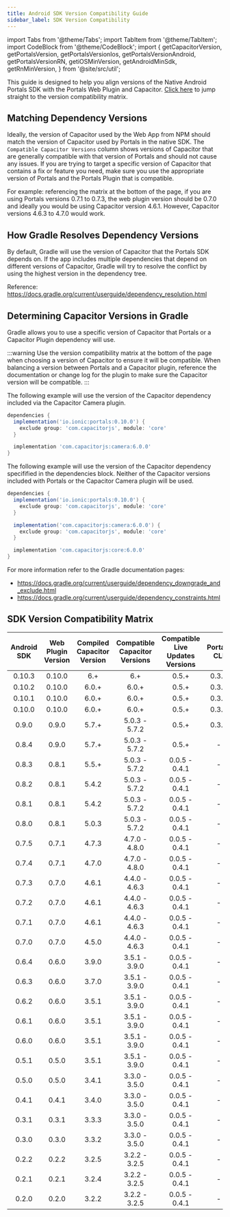 ```yaml
---
title: Android SDK Version Compatibility Guide
sidebar_label: SDK Version Compatibility
---
```


import Tabs from '@theme/Tabs';
import TabItem from '@theme/TabItem';
import CodeBlock from '@theme/CodeBlock';
import {
  getCapacitorVersion,
  getPortalsVersion,
  getPortalsVersionIos,
  getPortalsVersionAndroid,
  getPortalsVersionRN,
  getiOSMinVersion,
  getAndroidMinSdk,
  getRnMinVersion,
} from '@site/src/util';

This guide is designed to help you align versions of the Native Android Portals SDK with the Portals Web Plugin and Capacitor. [Click here](./version-matrix.md#sdk-version-compatibility-matrix) to jump straight to the version compatibility matrix.

## Matching Dependency Versions

Ideally, the version of Capacitor used by the Web App from NPM should match the version of Capacitor used by Portals in the native SDK. The `Compatible Capacitor Versions` column shows versions of Capacitor that are generally compatible with that version of Portals and should not cause any issues. If you are trying to target a specific version of Capacitor that contains a fix or feature you need, make sure you use the appropriate version of Portals and the Portals Plugin that is compatible.

For example: referencing the matrix at the bottom of the page, if you are using Portals versions 0.7.1 to 0.7.3, the web plugin version should be 0.7.0 and ideally you would be using Capacitor version 4.6.1. However, Capacitor versions 4.6.3 to 4.7.0 would work.

## How Gradle Resolves Dependency Versions

By default, Gradle will use the version of Capacitor that the Portals SDK depends on. If the app includes multiple dependencies that depend on different versions of Capacitor, Gradle will try to resolve the conflict by using the highest version in the dependency tree.

Reference: https://docs.gradle.org/current/userguide/dependency_resolution.html

## Determining Capacitor Versions in Gradle

Gradle allows you to use a specific version of Capacitor that Portals or a Capacitor Plugin dependency will use.

:::warning
Use the version compatibility matrix at the bottom of the page when choosing a version of Capacitor to ensure it will be compatible. When balancing a version between Portals and a Capacitor plugin, reference the documentation or change log for the plugin to make sure the Capacitor version will be compatible.
:::

The following example will use the version of the Capacitor dependency included via the Capacitor Camera plugin.

```groovy
dependencies {
  implementation('io.ionic:portals:0.10.0') {
    exclude group: 'com.capacitorjs', module: 'core'
  }

  implementation 'com.capacitorjs:camera:6.0.0'
}
```

The following example will use the version of the Capacitor dependency specifified in the dependencies block. Neither of the Capacitor versions included with Portals or the Capacitor Camera plugin will be used.

```groovy
dependencies {
  implementation('io.ionic:portals:0.10.0') {
    exclude group: 'com.capacitorjs', module: 'core'
  }

  implementation('com.capacitorjs:camera:6.0.0') {
    exclude group: 'com.capacitorjs', module: 'core'
  }

  implementation 'com.capacitorjs:core:6.0.0'
}
```

For more information refer to the Gradle documentation pages:

- https://docs.gradle.org/current/userguide/dependency_downgrade_and_exclude.html
- https://docs.gradle.org/current/userguide/dependency_constraints.html

## SDK Version Compatibility Matrix

| Android SDK | Web Plugin Version | Compiled Capacitor Version | Compatible Capacitor Versions | Compatible Live Updates Versions | Portals CLI |
| :---------: | :----------------: | :------------------------: | :---------------------------: | :------------------------------: | :---------: |
|   0.10.3    |       0.10.0       |           6.+              |             6.+               |              0.5.+               |    0.3.+    |
|   0.10.2    |       0.10.0       |           6.0.+            |             6.0.+             |              0.5.+               |    0.3.+    |
|   0.10.1    |       0.10.0       |           6.0.+            |             6.0.+             |              0.5.+               |    0.3.+    |
|   0.10.0    |       0.10.0       |           6.0.+            |             6.0.+             |              0.5.+               |    0.3.+    |
|    0.9.0    |       0.9.0        |           5.7.+            |         5.0.3 - 5.7.2         |              0.5.+               |    0.3.+    |
|    0.8.4    |       0.9.0        |           5.7.+            |         5.0.3 - 5.7.2         |              0.5.+               |      -      |
|    0.8.3    |       0.8.1        |           5.5.+            |         5.0.3 - 5.7.2         |          0.0.5 - 0.4.1           |      -      |
|    0.8.2    |       0.8.1        |           5.4.2            |         5.0.3 - 5.7.2         |          0.0.5 - 0.4.1           |      -      |
|    0.8.1    |       0.8.1        |           5.4.2            |         5.0.3 - 5.7.2         |          0.0.5 - 0.4.1           |      -      |
|    0.8.0    |       0.8.1        |           5.0.3            |         5.0.3 - 5.7.2         |          0.0.5 - 0.4.1           |      -      |
|    0.7.5    |       0.7.1        |           4.7.3            |         4.7.0 - 4.8.0         |          0.0.5 - 0.4.1           |      -      |
|    0.7.4    |       0.7.1        |           4.7.0            |         4.7.0 - 4.8.0         |          0.0.5 - 0.4.1           |      -      |
|    0.7.3    |       0.7.0        |           4.6.1            |         4.4.0 - 4.6.3         |          0.0.5 - 0.4.1           |      -      |
|    0.7.2    |       0.7.0        |           4.6.1            |         4.4.0 - 4.6.3         |          0.0.5 - 0.4.1           |      -      |
|    0.7.1    |       0.7.0        |           4.6.1            |         4.4.0 - 4.6.3         |          0.0.5 - 0.4.1           |      -      |
|    0.7.0    |       0.7.0        |           4.5.0            |         4.4.0 - 4.6.3         |          0.0.5 - 0.4.1           |      -      |
|    0.6.4    |       0.6.0        |           3.9.0            |         3.5.1 - 3.9.0         |          0.0.5 - 0.4.1           |      -      |
|    0.6.3    |       0.6.0        |           3.7.0            |         3.5.1 - 3.9.0         |          0.0.5 - 0.4.1           |      -      |
|    0.6.2    |       0.6.0        |           3.5.1            |         3.5.1 - 3.9.0         |          0.0.5 - 0.4.1           |      -      |
|    0.6.1    |       0.6.0        |           3.5.1            |         3.5.1 - 3.9.0         |          0.0.5 - 0.4.1           |      -      |
|    0.6.0    |       0.6.0        |           3.5.1            |         3.5.1 - 3.9.0         |          0.0.5 - 0.4.1           |      -      |
|    0.5.1    |       0.5.0        |           3.5.1            |         3.5.1 - 3.9.0         |          0.0.5 - 0.4.1           |      -      |
|    0.5.0    |       0.5.0        |           3.4.1            |         3.3.0 - 3.5.0         |          0.0.5 - 0.4.1           |      -      |
|    0.4.1    |       0.4.1        |           3.4.0            |         3.3.0 - 3.5.0         |          0.0.5 - 0.4.1           |      -      |
|    0.3.1    |       0.3.1        |           3.3.3            |         3.3.0 - 3.5.0         |          0.0.5 - 0.4.1           |      -      |
|    0.3.0    |       0.3.0        |           3.3.2            |         3.3.0 - 3.5.0         |          0.0.5 - 0.4.1           |      -      |
|    0.2.2    |       0.2.2        |           3.2.5            |         3.2.2 - 3.2.5         |          0.0.5 - 0.4.1           |      -      |
|    0.2.1    |       0.2.1        |           3.2.4            |         3.2.2 - 3.2.5         |          0.0.5 - 0.4.1           |      -      |
|    0.2.0    |       0.2.0        |           3.2.2            |         3.2.2 - 3.2.5         |          0.0.5 - 0.4.1           |      -      |
